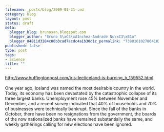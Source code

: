 ```yaml
--- 
filename: _posts/blog/2009-01-21-.md
category: blog
layout: post
status: draft
meta: 
  blogger_blog: brunosan.blogspot.com
  blogger_author: "Bruno S\xC3\xA1nchez-Andrade Nu\xC3\xB1o"
  blogger_84811d3284c06b3cad7acdc4a1b30d1c_permalink: "7398161027864182026"
published: false
type: post
tags: 
- Science
title: ""
---
```

http://www.huffingtonpost.com/iris-lee/iceland-is-burning_b_159552.html<br /><br />One year ago, Iceland was named the most desirable country in the world. Today, its economy has been devastated by the catastrophic collapse of its three largest banks. Unemployment rose 45% between November and December, and a recent survey indicated that 40% of households and 70% of businesses were technically bankrupt. Since the fall of the banks in October, there have been no resignations from the government, the boards of the now nationalized banks have remained substantially the same, and weekly gatherings calling for new elections have been ignored.<br /><br /><br />
